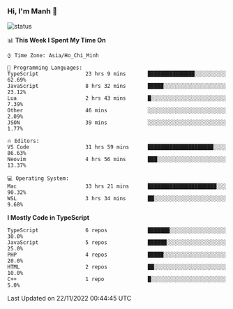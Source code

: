 ### Hi, I'm Manh 👋

![status](https://badge.stateful.com/manhhn01/status.svg)

<!--START_SECTION:waka-->
📊 **This Week I Spent My Time On** 

```text
⌚︎ Time Zone: Asia/Ho_Chi_Minh

💬 Programming Languages: 
TypeScript               23 hrs 9 mins       ███████████████░░░░░░░░░░   62.69% 
JavaScript               8 hrs 32 mins       █████░░░░░░░░░░░░░░░░░░░░   23.12% 
Lua                      2 hrs 43 mins       █░░░░░░░░░░░░░░░░░░░░░░░░   7.39% 
Other                    46 mins             ░░░░░░░░░░░░░░░░░░░░░░░░░   2.09% 
JSON                     39 mins             ░░░░░░░░░░░░░░░░░░░░░░░░░   1.77%

🔥 Editors: 
VS Code                  31 hrs 59 mins      █████████████████████░░░░   86.63% 
Neovim                   4 hrs 56 mins       ███░░░░░░░░░░░░░░░░░░░░░░   13.37%

💻 Operating System: 
Mac                      33 hrs 21 mins      ██████████████████████░░░   90.32% 
WSL                      3 hrs 34 mins       ██░░░░░░░░░░░░░░░░░░░░░░░   9.68%

```

**I Mostly Code in TypeScript** 

```text
TypeScript               6 repos             ███████░░░░░░░░░░░░░░░░░░   30.0% 
JavaScript               5 repos             ██████░░░░░░░░░░░░░░░░░░░   25.0% 
PHP                      4 repos             █████░░░░░░░░░░░░░░░░░░░░   20.0% 
HTML                     2 repos             ██░░░░░░░░░░░░░░░░░░░░░░░   10.0% 
C++                      1 repo              █░░░░░░░░░░░░░░░░░░░░░░░░   5.0%

```



 Last Updated on 22/11/2022 00:44:45 UTC
<!--END_SECTION:waka-->
